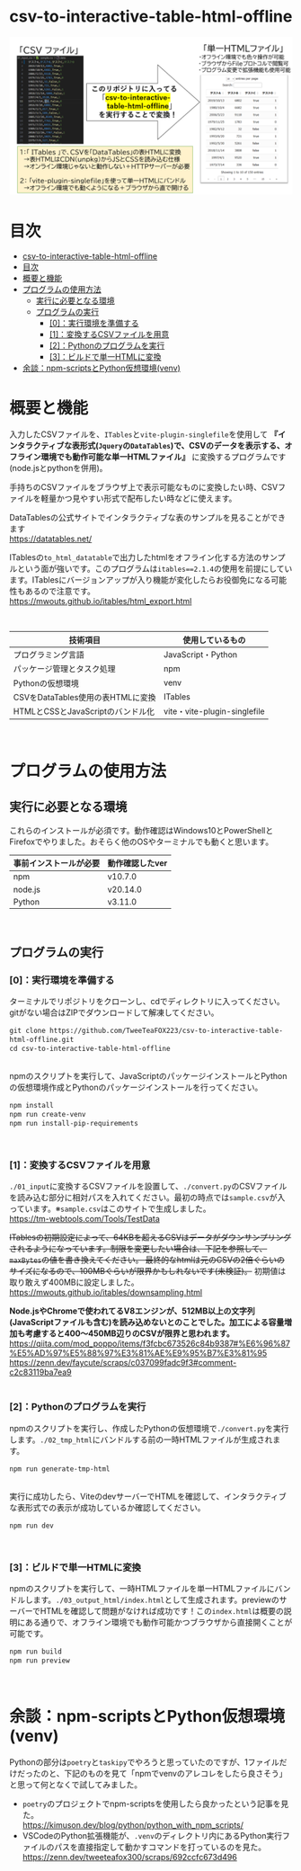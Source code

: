 # csv-to-interactive-table-html-offline
![](https://raw.githubusercontent.com/TweeTeaFOX223/csv-to-interactive-table-html-offline/main/overview.PNG)

# 目次
- [csv-to-interactive-table-html-offline](#csv-to-interactive-table-html-offline)
- [目次](#目次)
- [概要と機能](#概要と機能)
- [プログラムの使用方法](#プログラムの使用方法)
  - [実行に必要となる環境](#実行に必要となる環境)
  - [プログラムの実行](#プログラムの実行)
    - [\[0\]：実行環境を準備する](#0実行環境を準備する)
    - [\[1\]：変換するCSVファイルを用意](#1変換するcsvファイルを用意)
    - [\[2\]：Pythonのプログラムを実行](#2pythonのプログラムを実行)
    - [\[3\]：ビルドで単一HTMLに変換](#3ビルドで単一htmlに変換)
- [余談：npm-scriptsとPython仮想環境(venv)](#余談npm-scriptsとpython仮想環境venv)

# 概要と機能

入力したCSVファイルを、`ITables`と`vite-plugin-singlefile`を使用して **『インタラクティブな表形式(`Jquery`の`DataTables`)で、CSVのデータを表示する、オフライン環境でも動作可能な単一HTMLファイル』**  に変換するプログラムです(node.jsとpythonを併用)。  

手持ちのCSVファイルをブラウザ上で表示可能なものに変換したい時、CSVファイルを軽量かつ見やすい形式で配布したい時などに使えます。  
  
DataTablesの公式サイトでインタラクティブな表のサンプルを見ることができます  
https://datatables.net/
  
ITablesの`to_html_datatable`で出力したhtmlをオフライン化する方法のサンプルという面が強いです。このプログラムは`itables==2.1.4`の使用を前提にしています。ITablesにバージョンアップが入り機能が変化したらお役御免になる可能性もあるので注意です。  
https://mwouts.github.io/itables/html_export.html  
  
<br>  
  
| 技術項目                          | 使用しているもの             |
| --------------------------------- | ---------------------------- |
| プログラミング言語                | JavaScript・Python           |
| パッケージ管理とタスク処理        | npm                          |
| Pythonの仮想環境                  | venv                         |
| CSVをDataTables使用の表HTMLに変換 | ITables                      |
| HTMLとCSSとJavaScriptのバンドル化 | vite・vite-plugin-singlefile |
  
<br>    
  
# プログラムの使用方法 
## 実行に必要となる環境
これらのインストールが必須です。動作確認はWindows10とPowerShellとFirefoxでやりました。おそらく他のOSやターミナルでも動くと思います。
  
| 事前インストールが必要 | 動作確認したver |
| ---------------------- | --------------- |
| npm                    | v10.7.0         |
| node.js                | v20.14.0        |
| Python                 | v3.11.0         |
  
<br>  

## プログラムの実行
### [0]：実行環境を準備する

ターミナルでリポジトリをクローンし、cdでディレクトリに入ってください。gitがない場合はZIPでダウンロードして解凍してください。
```
git clone https://github.com/TweeTeaFOX223/csv-to-interactive-table-html-offline.git
cd csv-to-interactive-table-html-offline
```
  
  <br>  
npmのスクリプトを実行して、JavaScriptのパッケージインストールとPythonの仮想環境作成とPythonのパッケージインストールを行ってください。

```
npm install
npm run create-venv
npm run install-pip-requirements
```
  
<br>  
  
### [1]：変換するCSVファイルを用意
`./01_input`に変換するCSVファイルを設置して、`./convert.py`のCSVファイルを読み込む部分に相対パスを入れてください。最初の時点では`sample.csv`が入っています。※`sample.csv`はこのサイトで生成しました。  
https://tm-webtools.com/Tools/TestData    
  
~~ITablesの初期設定によって、64KBを超えるCSVはデータがダウンサンプリングされるようになっています。制限を変更したい場合は、下記を参照して、`maxBytes`の値を書き換えてください。 最終的なhtmlは元のCSVの2倍ぐらいのサイズになるので、100MBぐらいが限界かもしれないです(未検証)。~~ 初期値は取り敢えず400MBに設定しました。
https://mwouts.github.io/itables/downsampling.html  
  
  
**Node.jsやChromeで使われてるV8エンジンが、512MB以上の文字列(JavaScriptファイルも含む)を読み込めないとのことでした。加工による容量増加も考慮すると400～450MB辺りのCSVが限界と思われます。**  
https://qiita.com/mod_poppo/items/f3fcbc673526c84b9387#%E6%96%87%E5%AD%97%E5%88%97%E3%81%AE%E9%95%B7%E3%81%95  
https://zenn.dev/faycute/scraps/c037099fadc9f3#comment-c2c83119ba7ea9  
<br>  
  
### [2]：Pythonのプログラムを実行
npmのスクリプトを実行し、作成したPythonの仮想環境で`./convert.py`を実行します。`./02_tmp_html`にバンドルする前の一時HTMLファイルが生成されます。
```
npm run generate-tmp-html
```
  
<br>  
実行に成功したら、ViteのdevサーバーでHTMLを確認して、インタラクティブな表形式での表示が成功しているか確認してください。

```
npm run dev
```
  
<br>  
  
### [3]：ビルドで単一HTMLに変換
npmのスクリプトを実行して、一時HTMLファイルを単一HTMLファイルにバンドルします。`./03_output_html/index.html`として生成されます。previewのサーバーでHTMLを確認して問題がなければ成功です！この`index.html`は概要の説明にある通りで、オフライン環境でも動作可能かつブラウザから直接開くことが可能です。

```
npm run build
npm run preview
```
  
<br>  
  
# 余談：npm-scriptsとPython仮想環境(venv)

Pythonの部分は`poetry`と`taskipy`でやろうと思っていたのですが、1ファイルだけだったのと、下記のものを見て「npmでvenvのアレコレをしたら良さそう」と思って何となくで試してみました。  

- `poetry`のプロジェクトでnpm-scriptsを使用したら良かったという記事を見た。  
https://kimuson.dev/blog/python/python_with_npm_scripts/  
- VSCodeのPython拡張機能が、`.venv`のディレクトリ内にあるPython実行ファイルのパスを直接指定して動かすコマンドを打っているのを見た。  
https://zenn.dev/tweeteafox300/scraps/692ccfc673d496